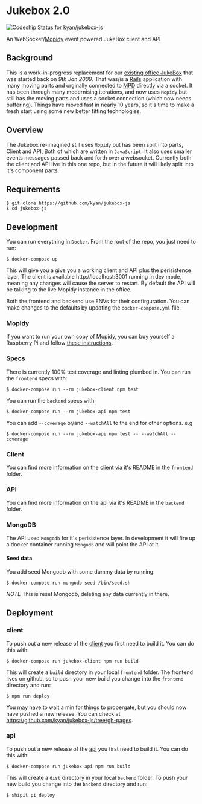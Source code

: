 # Jukebox 2.0

[![Codeship Status for kyan/jukebox-js](https://app.codeship.com/projects/586a0390-c700-0135-502a-06e1aecc9cf3/status?branch=master)](https://app.codeship.com/projects/261300)

An WebSocket/[Mopidy](https://github.com/mopidy) event powered JukeBox client and API

## Background

This is a work-in-progress replacement for our [existing office JukeBox](https://github.com/kyan/jukebox) that was started back on *9th Jan 2009*. That was/is a [Rails](https://github.com/rails) application with many moving parts and orginally connected to [MPD](https://github.com/MusicPlayerDaemon/MPD) directly via a socket. It has been through many modernising iterations, and now uses `Mopidy` but still has the moving parts and uses a socket connection (which now needs buffering). Things have moved fast in nearly 10 years, so it's time to make a fresh start using some new better fitting technologies.

## Overview

The Jukebox re-imagined still uses `Mopidy` but has been split into parts, Client and API, Both of which are written in `JavaScript`. It also uses smaller events messages passed back and forth over a websocket. Currently both the client and API live in this one repo, but in the future it will likely split into it's component parts.

## Requirements

```
$ git clone https://github.com/kyan/jukebox-js
$ cd jukebox-js
```

## Development

You can run everything in `Docker`. From the root of the repo, you just need to run:

```
$ docker-compose up
```

This will give you a give you a working client and API plus the perisistence layer. The client is available http://localhost:3001 running in dev mode, meaning any changes will cause the server to restart. By default the API will be talking to the live Mopidy instance in the office.

Both the frontend and backend use ENVs for their confirguration. You can make changes to the defaults by updating the `docker-compose.yml` file.

### Mopidy

If you want to run your own copy of Mopidy, you can buy yourself a Raspberry Pi and follow [these instructions](docs/mopidy_install.md).

### Specs

There is currently 100% test coverage and linting plumbed in. You can run the `frontend` specs with:

```
$ docker-compose run --rm jukebox-client npm test
```

You can run the `backend` specs with:

```
$ docker-compose run --rm jukebox-api npm test
```

You can add `--coverage` or/and `--watchAll` to the end for other options. e.g
```
$ docker-compose run --rm jukebox-api npm test -- --watchAll --coverage
```

### Client

You can find more information on the client via it's README in the `frontend` folder.

### API

You can find more information on the api via it's README in the `backend` folder.

### MongoDB

The API used `Mongodb` for it's perisistence layer. In development it will fire up a docker container running `Mongodb` and will point the API at it.

#### Seed data

You add seed Mongodb with some dummy data by running:
```
$ docker-compose run mongodb-seed /bin/seed.sh
```
*NOTE* This is reset Mongodb, deleting any data currently in there.

## Deployment

### client

To push out a new release of the [client](frontend/) you first need to build it. You can do this with:
```
$ docker-compose run jukebox-client npm run build
```
This will create a `build` directory in your local `frontend` folder. The frontend lives on github, so to push your new build you change into the `frontend` directory and run:
```
$ npm run deploy
```
You may have to wait a min for things to propergate, but you should now have pushed a new release. You can check at https://github.com/kyan/jukebox-js/tree/gh-pages.


### api

To push out a new release of the [api](backend/) you first need to build it. You can do this with:
```
$ docker-compose run jukebox-api npm run build
```
This will create a `dist` directory in your local `backend` folder. To push your new build you change into the `backend` directory and run:
```
$ shipit pi deploy
```
